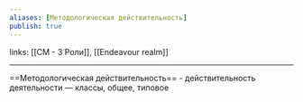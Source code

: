 ```yaml
---
aliases: [Методологическая действительность] 
publish: true
---
```

links: [[СМ - 3 Роли]], [[Endeavour realm]]

---

==Методологическая действительность== - действительность деятельности — классы, общее, типовое